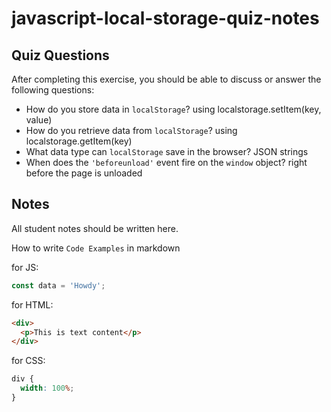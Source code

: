 # javascript-local-storage-quiz-notes

## Quiz Questions

After completing this exercise, you should be able to discuss or answer the following questions:

- How do you store data in `localStorage`?
  using localstorage.setItem(key, value)
- How do you retrieve data from `localStorage`?
  using localstorage.getItem(key)
- What data type can `localStorage` save in the browser?
  JSON strings
- When does the `'beforeunload'` event fire on the `window` object?
  right before the page is unloaded

## Notes

All student notes should be written here.

How to write `Code Examples` in markdown

for JS:

```javascript
const data = 'Howdy';
```

for HTML:

```html
<div>
  <p>This is text content</p>
</div>
```

for CSS:

```css
div {
  width: 100%;
}
```
